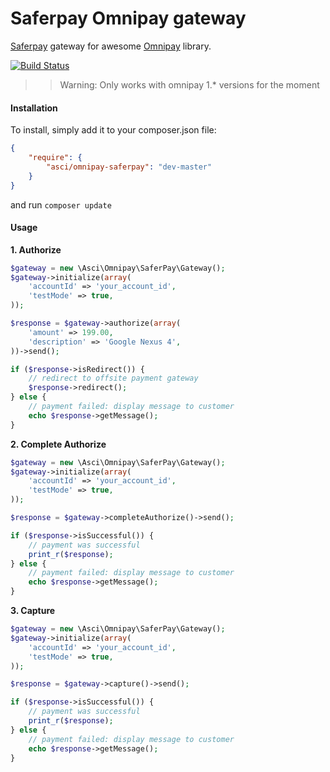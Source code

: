 Saferpay Omnipay gateway
==============

[Saferpay](http://saferpay.com/) gateway for awesome [Omnipay](https://github.com/adrianmacneil/omnipay) library.

[![Build Status](https://travis-ci.org/ismailasci/omnipay-saferpay.png?branch=master)](https://travis-ci.org/ismailasci/omnipay-saferpay)

>> Warning: Only works with omnipay 1.* versions for the moment

#### Installation

To install, simply add it to your composer.json file:

```json
{
    "require": {
        "asci/omnipay-saferpay": "dev-master"
    }
}
```

and run `composer update`

#### Usage

**1. Authorize**

```php
$gateway = new \Asci\Omnipay\SaferPay\Gateway();
$gateway->initialize(array(
    'accountId' => 'your_account_id',
    'testMode' => true,
));

$response = $gateway->authorize(array(
    'amount' => 199.00,
    'description' => 'Google Nexus 4',
))->send();

if ($response->isRedirect()) {
    // redirect to offsite payment gateway
    $response->redirect();
} else {
    // payment failed: display message to customer
    echo $response->getMessage();
}

```

**2. Complete Authorize**

```php
$gateway = new \Asci\Omnipay\SaferPay\Gateway();
$gateway->initialize(array(
    'accountId' => 'your_account_id',
    'testMode' => true,
));

$response = $gateway->completeAuthorize()->send();

if ($response->isSuccessful()) {
    // payment was successful
    print_r($response);
} else {
    // payment failed: display message to customer
    echo $response->getMessage();
}

```

**3. Capture**

```php
$gateway = new \Asci\Omnipay\SaferPay\Gateway();
$gateway->initialize(array(
    'accountId' => 'your_account_id',
    'testMode' => true,
));

$response = $gateway->capture()->send();

if ($response->isSuccessful()) {
    // payment was successful
    print_r($response);
} else {
    // payment failed: display message to customer
    echo $response->getMessage();
}

```

